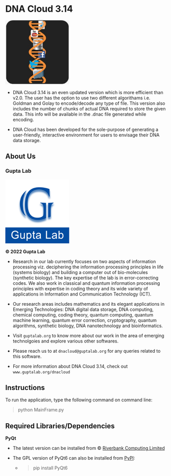 # DNA Cloud 3.14

<p float="right">
<img src="DNA-cloud-3.14/DNA_icon-8.png" width="200">
</p>

- DNA Cloud 3.14 is an even updated version which is more efficient than v2.0. The user has the option to use two different algorithams i.e. Goldman and Golay to encode/decode any type of file. This version also includes the number of chunks of actual DNA required to store the given data. This info will be available in the .dnac file generated while encoding. 

- DNA Cloud has been developed for the sole-purpose of generating a user-friendly, interactive environment for users to envisage their DNA data storage.

## About Us

### Gupta Lab

<p float="left">
<img src="guptalablogo.jpg" width="200">
</p>

**&copy; 2022 Gupta Lab**

- Research in our lab currently focuses on two aspects of information processing viz. deciphering the information processing principles in life (systems biology) and building a computer out of bio-molecules (synthetic biology). The key expertise of the lab is in error-correcting codes. We also work in classical and quantum information processing principles with expertise in coding theory and its wide variety of applications in Information and Communication Technology (ICT). 

- Our research areas includes mathematics and its elegant applications in Emerging Technologies: DNA digital data storage, DNA computing, chemical computing, coding theory, quantum computing, quantum machine learning, quantum error correction, cryptography, quantum algorithms, synthetic biology, DNA nanotechnology and bioinformatics.

- Visit `guptalab.org` to know more about our work in the area of emerging technolgoies and explore various other softwares.

- Please reach us to at `dnacloud@guptalab.org` for any queries related to this software.

- For more information about DNA Cloud 3.14, check out `www.guptalab.org/dnacloud`       

## Instructions

To run the application, type the following command on command line:

> python MainFrame.py

## Required Libraries/Dependencies

**PyQt**

- The latest version can be installed from &copy; [Riverbank Computing Limited](https://www.riverbankcomputing.com/software/pyqt/)

- The GPL version of PyQt6 can also be installed from [PyPI](https://pypi.org/project/PyQt5/): 
  - > pip install PyQt6

